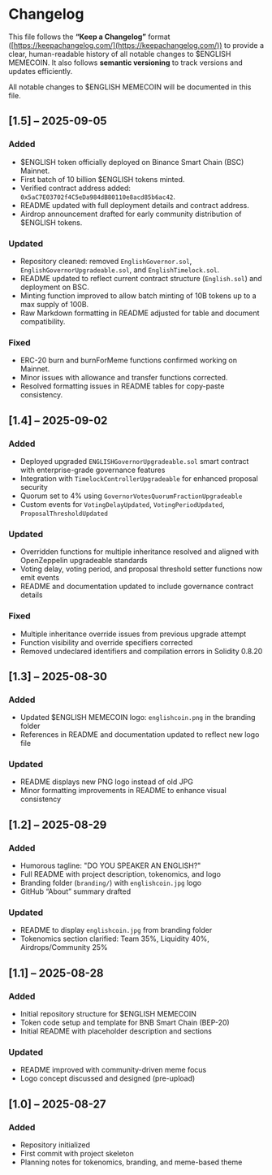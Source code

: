 # Changelog

This file follows the **“Keep a Changelog”** format ([https://keepachangelog.com/](https://keepachangelog.com/)) to provide a clear, human-readable history of all notable changes to $ENGLISH MEMECOIN. It also follows **semantic versioning** to track versions and updates efficiently.

All notable changes to $ENGLISH MEMECOIN will be documented in this file.

## [1.5] – 2025-09-05

### Added

-   $ENGLISH token officially deployed on Binance Smart Chain (BSC) Mainnet.
-   First batch of 10 billion $ENGLISH tokens minted.
-   Verified contract address added: `0x5aC7E03702f4C5eDa984dB80110e8acd85b6ac42`.
-   README updated with full deployment details and contract address.
-   Airdrop announcement drafted for early community distribution of $ENGLISH tokens.

### Updated

-   Repository cleaned: removed `EnglishGovernor.sol`, `EnglishGovernorUpgradeable.sol`, and `EnglishTimelock.sol`.
-   README updated to reflect current contract structure (`English.sol`) and deployment on BSC.
-   Minting function improved to allow batch minting of 10B tokens up to a max supply of 100B.
-   Raw Markdown formatting in README adjusted for table and document compatibility.

### Fixed

-   ERC-20 burn and burnForMeme functions confirmed working on Mainnet.
-   Minor issues with allowance and transfer functions corrected.
-   Resolved formatting issues in README tables for copy-paste consistency.

## [1.4] – 2025-09-02

### Added

-   Deployed upgraded `ENGLISHGovernorUpgradeable.sol` smart contract with enterprise-grade governance features
-   Integration with `TimelockControllerUpgradeable` for enhanced proposal security
-   Quorum set to 4% using `GovernorVotesQuorumFractionUpgradeable`
-   Custom events for `VotingDelayUpdated`, `VotingPeriodUpdated`, `ProposalThresholdUpdated`

### Updated

-   Overridden functions for multiple inheritance resolved and aligned with OpenZeppelin upgradeable standards
-   Voting delay, voting period, and proposal threshold setter functions now emit events
-   README and documentation updated to include governance contract details

### Fixed

-   Multiple inheritance override issues from previous upgrade attempt
-   Function visibility and override specifiers corrected
-   Removed undeclared identifiers and compilation errors in Solidity 0.8.20

## [1.3] – 2025-08-30

### Added

-   Updated $ENGLISH MEMECOIN logo: `englishcoin.png` in the branding folder
-   References in README and documentation updated to reflect new logo file

### Updated

-   README displays new PNG logo instead of old JPG
-   Minor formatting improvements in README to enhance visual consistency

## [1.2] – 2025-08-29

### Added

-   Humorous tagline: "DO YOU SPEAKER AN ENGLISH?"
-   Full README with project description, tokenomics, and logo
-   Branding folder (`branding/`) with `englishcoin.jpg` logo
-   GitHub “About” summary drafted

### Updated

-   README to display `englishcoin.jpg` from branding folder
-   Tokenomics section clarified: Team 35%, Liquidity 40%, Airdrops/Community 25%

## [1.1] – 2025-08-28

### Added

-   Initial repository structure for $ENGLISH MEMECOIN
-   Token code setup and template for BNB Smart Chain (BEP-20)
-   Initial README with placeholder description and sections

### Updated

-   README improved with community-driven meme focus
-   Logo concept discussed and designed (pre-upload)

## [1.0] – 2025-08-27

### Added

-   Repository initialized
-   First commit with project skeleton
-   Planning notes for tokenomics, branding, and meme-based theme
